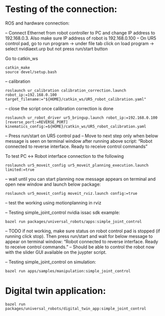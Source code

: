Testing of the connection:
===============
ROS and hardware connection:

– Connect Ethernet from robot controller to PC and change IP address to 192.168.0.3. Also make sure IP address of robot is 192.168.0.100 
– On UR5 control pad, go to run program → under file tab click on load program → select nvidiaext.urp but not press run/start button 

Go to catkin_ws
```
catkin_make
source devel/setup.bash
```
– calibration 
```
roslaunch ur_calibration calibration_correction.launch   robot_ip:=192.168.0.100 target_filename:="${HOME}/catkin_ws/UR5_robot_calibration.yaml"
```
– close the script once calibration correction is done
```
roslaunch ur_robot_driver ur5_bringup.launch robot_ip:=192.168.0.100 [reverse_port:=REVERSE_PORT] kinematics_config:=${HOME}/catkin_ws/UR5_robot_calibration.yaml
```
– Press run/start on UR5 control pad
– Move to next step only when below message is seen on terminal window after running above script:
“Robot connected to reverse interface. Ready to receive control commands”

To test PC ↔ Robot interface connection to the following
``` 
roslaunch ur5_moveit_config ur5_moveit_planning_execution.launch limited:=true
```
– wait until you can start planning now message appears on terminal and open new window and launch below package:
```
roslaunch ur5_moveit_config moveit_rviz.launch config:=true
```
– test the working using motionplanning in rviz


– Testing simple_joint_control nvidia issac sdk example:
```
bazel run packages/universal_robots/apps:simple_joint_control
```
– TODO if not working, make sure status on robot control pad is stopped (if running click stop).
Then press run/start and wait for below message to appear on terminal window: 
“Robot connected to reverse interface. Ready to receive control commands.”
– Should be able to control the robot now with the slider GUI available on the juypter script.

– Testing simple_joint_control on simulation:
```
bazel run apps/samples/manipulation:simple_joint_control
```

Digital twin application:
===============
```
bazel run packages/universal_robots/digital_twin_app:simple_joint_control
```